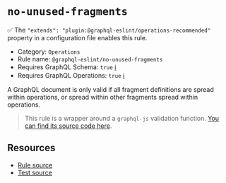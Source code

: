 # `no-unused-fragments`

✅ The `"extends": "plugin:@graphql-eslint/operations-recommended"` property in a configuration file enables this rule.

- Category: `Operations`
- Rule name: `@graphql-eslint/no-unused-fragments`
- Requires GraphQL Schema: `true` [ℹ️](../../README.md#extended-linting-rules-with-graphql-schema)
- Requires GraphQL Operations: `true` [ℹ️](../../README.md#extended-linting-rules-with-siblings-operations)

A GraphQL document is only valid if all fragment definitions are spread within operations, or spread within other fragments spread within operations.

> This rule is a wrapper around a `graphql-js` validation function. [You can find its source code here](https://github.com/graphql/graphql-js/blob/main/src/validation/rules/NoUnusedFragmentsRule.ts).

## Resources

- [Rule source](https://github.com/graphql/graphql-js/blob/main/src/validation/rules/NoUnusedFragmentsRule.ts)
- [Test source](https://github.com/graphql/graphql-js/tree/main/src/validation/__tests__/NoUnusedFragmentsRule-test.ts)
